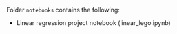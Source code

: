 
Folder `notebooks` contains the following:

  - Linear regression project notebook (linear_lego.ipynb)

